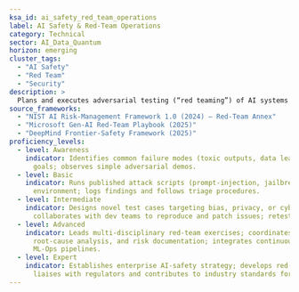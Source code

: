 ```yaml
---
ksa_id: ai_safety_red_team_operations
label: AI Safety & Red-Team Operations
category: Technical
sector: AI_Data_Quantum
horizon: emerging
cluster_tags:
  - "AI Safety"
  - "Red Team"
  - "Security"
description: >
  Plans and executes adversarial testing (“red teaming”) of AI systems to uncover safety, security, and ethical failure modes; develops attack scenarios (prompt injection, privacy leakage, bias exploits), coordinates fixes, and documents residual risk in line with standards for responsible AI deployment.
source_frameworks:
  - "NIST AI Risk-Management Framework 1.0 (2024) — Red-Team Annex"
  - "Microsoft Gen-AI Red-Team Playbook (2025)"
  - "DeepMind Frontier-Safety Framework (2025)"
proficiency_levels:
  - level: Awareness
    indicator: Identifies common failure modes (toxic outputs, data leaks) and basic red-team
      goals; observes simple adversarial demos.
  - level: Basic
    indicator: Runs published attack scripts (prompt-injection, jailbreak) in a test
      environment; logs findings and follows triage procedures.
  - level: Intermediate
    indicator: Designs novel test cases targeting bias, privacy, or cyber-security vectors;
      collaborates with dev teams to reproduce and patch issues; retests fixes.
  - level: Advanced
    indicator: Leads multi-disciplinary red-team exercises; coordinates blue-team mitigation,
      root-cause analysis, and risk documentation; integrates continuous red-teaming into
      ML-Ops pipelines.
  - level: Expert
    indicator: Establishes enterprise AI-safety strategy; develops red-team tooling and metrics;
      liaises with regulators and contributes to industry standards for generative-AI safety.
---
```

